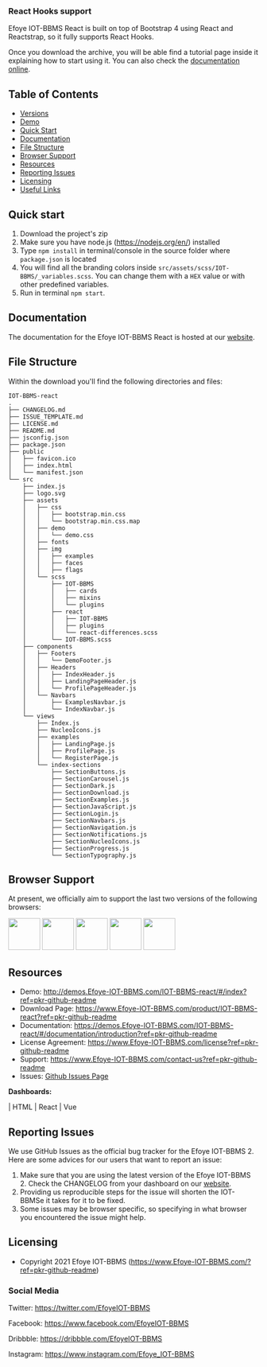 
### React Hooks support

Efoye IOT-BBMS React is built on top of Bootstrap 4 using React and Reactstrap, so it fully supports React Hooks.




Once you download the archive, you will be able find a tutorial page inside it explaining how to start using it. You can also check the [documentation online](https://demos.Efoye-IOT-BBMS.com/IOT-BBMS-react/#/documentation/introduction?ref=pkr-github-readme).

## Table of Contents

- [Versions](#versions)
- [Demo](#demo)
- [Quick Start](#quick-start)
- [Documentation](#documentation)
- [File Structure](#file-structure)
- [Browser Support](#browser-support)
- [Resources](#resources)
- [Reporting Issues](#reporting-issues)
- [Licensing](#licensing)
- [Useful Links](#useful-links)

## Quick start

1.  Download the project's zip
2.  Make sure you have node.js (<https://nodejs.org/en/>) installed
3.  Type `npm install` in terminal/console in the source folder where `package.json` is located
4.  You will find all the branding colors inside `src/assets/scss/IOT-BBMS/_variables.scss`. You can change them with a `HEX` value or with other predefined variables.
5.  Run in terminal `npm start`.

## Documentation

The documentation for the Efoye IOT-BBMS React is hosted at our [website](https://demos.Efoye-IOT-BBMS.com/IOT-BBMS-react/#/documentation/introduction?ref=pkr-github-readme).

## File Structure

Within the download you'll find the following directories and files:

```
IOT-BBMS-react
.
├── CHANGELOG.md
├── ISSUE_TEMPLATE.md
├── LICENSE.md
├── README.md
├── jsconfig.json
├── package.json
├── public
│   ├── favicon.ico
│   ├── index.html
│   └── manifest.json
└── src
    ├── index.js
    ├── logo.svg
    ├── assets
    │   ├── css
    │   │   ├── bootstrap.min.css
    │   │   └── bootstrap.min.css.map
    │   ├── demo
    │   │   └── demo.css
    │   ├── fonts
    │   ├── img
    │   │   ├── examples
    │   │   ├── faces
    │   │   ├── flags
    │   └── scss
    │       ├── IOT-BBMS
    │       │   ├── cards
    │       │   ├── mixins
    │       │   └── plugins
    │       ├── react
    │       │   ├── IOT-BBMS
    │       │   ├── plugins
    │       │   └── react-differences.scss
    │       └── IOT-BBMS.scss
    ├── components
    │   ├── Footers
    │   │   └── DemoFooter.js
    │   ├── Headers
    │   │   ├── IndexHeader.js
    │   │   ├── LandingPageHeader.js
    │   │   └── ProfilePageHeader.js
    │   └── Navbars
    │       ├── ExamplesNavbar.js
    │       └── IndexNavbar.js
    └── views
        ├── Index.js
        ├── NucleoIcons.js
        ├── examples
        │   ├── LandingPage.js
        │   ├── ProfilePage.js
        │   └── RegisterPage.js
        └── index-sections
            ├── SectionButtons.js
            ├── SectionCarousel.js
            ├── SectionDark.js
            ├── SectionDownload.js
            ├── SectionExamples.js
            ├── SectionJavaScript.js
            ├── SectionLogin.js
            ├── SectionNavbars.js
            ├── SectionNavigation.js
            ├── SectionNotifications.js
            ├── SectionNucleoIcons.js
            ├── SectionProgress.js
            └── SectionTypography.js
```

## Browser Support

At present, we officially aim to support the last two versions of the following browsers:

<img src="https://github.com/Efoye_IOT-BBMS/public-assets/blob/master/logos/chrome-logo.png?raw=true" width="64" height="64"> <img src="https://raw.githubusercontent.com/Efoye_IOT-BBMS/public-assets/master/logos/firefox-logo.png" width="64" height="64"> <img src="https://raw.githubusercontent.com/Efoye_IOT-BBMS/public-assets/master/logos/edge-logo.png" width="64" height="64"> <img src="https://raw.githubusercontent.com/Efoye_IOT-BBMS/public-assets/master/logos/safari-logo.png" width="64" height="64"> <img src="https://raw.githubusercontent.com/Efoye_IOT-BBMS/public-assets/master/logos/opera-logo.png" width="64" height="64">

## Resources

- Demo: <http://demos.Efoye-IOT-BBMS.com/IOT-BBMS-react/#/index?ref=pkr-github-readme>
- Download Page: <https://www.Efoye-IOT-BBMS.com/product/IOT-BBMS-react?ref=pkr-github-readme>
- Documentation: <https://demos.Efoye-IOT-BBMS.com/IOT-BBMS-react/#/documentation/introduction?ref=pkr-github-readme>
- License Agreement: <https://www.Efoye-IOT-BBMS.com/license?ref=pkr-github-readme>
- Support: <https://www.Efoye-IOT-BBMS.com/contact-us?ref=pkr-github-readme>
- Issues: [Github Issues Page](https://github.com/Efoye_IOT-BBMS/IOT-BBMS-react/issues)

**Dashboards:**

| HTML                                                                                                                                                                                                                           | React                                                                                                                                                                                                                                       | Vue                                                                                                                                                                                      
## Reporting Issues

We use GitHub Issues as the official bug tracker for the Efoye IOT-BBMS 2. Here are some advices for our users that want to report an issue:

1. Make sure that you are using the latest version of the Efoye IOT-BBMS 2. Check the CHANGELOG from your dashboard on our [website](https://www.Efoye-IOT-BBMS.com/?ref=pkr-github-readme).
2. Providing us reproducible steps for the issue will shorten the IOT-BBMSe it takes for it to be fixed.
3. Some issues may be browser specific, so specifying in what browser you encountered the issue might help.

## Licensing

- Copyright 2021 Efoye IOT-BBMS (https://www.Efoye-IOT-BBMS.com/?ref=pkr-github-readme)

[changelog]: ./CHANGELOG.md
[license]: ./LICENSE.md


### Social Media

Twitter: <https://twitter.com/EfoyeIOT-BBMS>

Facebook: <https://www.facebook.com/EfoyeIOT-BBMS>

Dribbble: <https://dribbble.com/EfoyeIOT-BBMS>

Instagram: <https://www.instagram.com/Efoye_IOT-BBMS>
